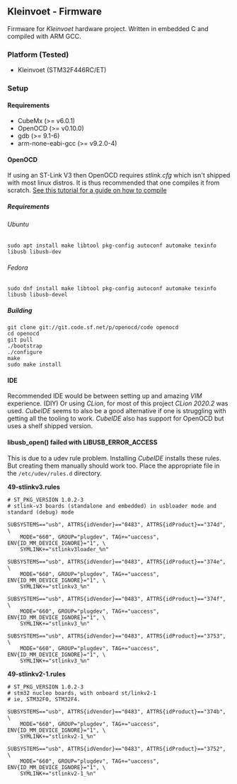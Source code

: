 ## Kleinvoet - Firmware

Firmware for _Kleinvoet_ hardware project. Written in embedded C and compiled 
with ARM GCC.

### Platform (Tested)
- Kleinvoet (STM32F446RC/ET)

### Setup

#### Requirements
- CubeMx (>= v6.0.1)
- OpenOCD (>= v0.10.0)
- gdb (>= 9.1-6)
- arm-none-eabi-gcc (>= v9.2.0-4)

#### OpenOCD
If using an ST-Link V3 then OpenOCD requires _stlink.cfg_ which isn't shipped 
with most linux distros. It is thus recommended that one compiles it from 
scratch. [See this tutorial for a guide on how to compile](https://mbd.kleier.net/integrating-st-link-v3.html)

##### Requirements
###### Ubuntu
```shell script
sudo apt install make libtool pkg-config autoconf automake texinfo libusb libusb-dev
```

###### Fedora
```shell script
sudo dnf install make libtool pkg-config autoconf automake texinfo libusb libusb-devel
```

##### Building
```shell script
git clone git://git.code.sf.net/p/openocd/code openocd
cd openocd
git pull
./bootstrap
./configure
make
sudo make install
```

#### IDE
Recommended IDE would be between setting up and amazing _VIM_ experience. (DIY) 
Or using _CLion_, for most of this project _CLion 2020.2_ was used. _CubeIDE_ 
seems to also be a good alternative if one is struggling with getting all the 
tooling to work. _CubeIDE_ also has support for OpenOCD but uses a shelf shipped
version.

#### libusb_open() failed with LIBUSB_ERROR_ACCESS 
This is due to a udev rule problem. Installing _CubeIDE_ installs these rules. 
But creating them manually should work too. Place the appropriate file in the 
`/etc/udev/rules.d` directory.

**49-stlinkv3.rules**
```
# ST_PKG_VERSION 1.0.2-3
# stlink-v3 boards (standalone and embedded) in usbloader mode and standard (debug) mode

SUBSYSTEMS=="usb", ATTRS{idVendor}=="0483", ATTRS{idProduct}=="374d", \
    MODE="660", GROUP="plugdev", TAG+="uaccess", ENV{ID_MM_DEVICE_IGNORE}="1", \
    SYMLINK+="stlinkv3loader_%n"

SUBSYSTEMS=="usb", ATTRS{idVendor}=="0483", ATTRS{idProduct}=="374e", \
    MODE="660", GROUP="plugdev", TAG+="uaccess", ENV{ID_MM_DEVICE_IGNORE}="1", \
    SYMLINK+="stlinkv3_%n"

SUBSYSTEMS=="usb", ATTRS{idVendor}=="0483", ATTRS{idProduct}=="374f", \
    MODE="660", GROUP="plugdev", TAG+="uaccess", ENV{ID_MM_DEVICE_IGNORE}="1", \
    SYMLINK+="stlinkv3_%n"

SUBSYSTEMS=="usb", ATTRS{idVendor}=="0483", ATTRS{idProduct}=="3753", \
    MODE="660", GROUP="plugdev", TAG+="uaccess", ENV{ID_MM_DEVICE_IGNORE}="1", \
    SYMLINK+="stlinkv3_%n"
```

**49-stlinkv2-1.rules**
```
# ST_PKG_VERSION 1.0.2-3
# stm32 nucleo boards, with onboard st/linkv2-1
# ie, STM32F0, STM32F4.

SUBSYSTEMS=="usb", ATTRS{idVendor}=="0483", ATTRS{idProduct}=="374b", \
    MODE="660", GROUP="plugdev", TAG+="uaccess", ENV{ID_MM_DEVICE_IGNORE}="1", \
    SYMLINK+="stlinkv2-1_%n"

SUBSYSTEMS=="usb", ATTRS{idVendor}=="0483", ATTRS{idProduct}=="3752", \
    MODE="660", GROUP="plugdev", TAG+="uaccess", ENV{ID_MM_DEVICE_IGNORE}="1", \
    SYMLINK+="stlinkv2-1_%n"
```